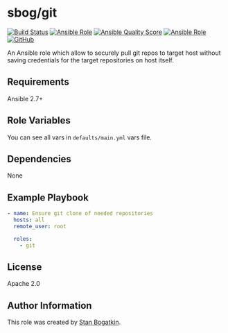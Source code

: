 # sbog/git

[![Build Status](https://travis-ci.com/sorrowless/ansible_git.svg?branch=master)](https://travis-ci.com/sorrowless/ansible_git)
[![Ansible Role](https://img.shields.io/ansible/role/42562)](https://galaxy.ansible.com/sorrowless/git)
[![Ansible Quality Score](https://img.shields.io/ansible/quality/42562)](https://galaxy.ansible.com/sorrowless/git)
[![Ansible Role](https://img.shields.io/ansible/role/d/42562)](https://galaxy.ansible.com/sorrowless/git)
[![GitHub](https://img.shields.io/github/license/sorrowless/ansible_git)](https://github.com/sorrowless/ansible_git/blob/master/LICENSE)

An Ansible role which allow to securely pull git repos to target host without
saving credentials for the target repositories on host itself.

## Requirements

Ansible 2.7+

## Role Variables

You can see all vars in `defaults/main.yml` vars file.

## Dependencies

None

## Example Playbook

```yaml
- name: Ensure git clone of needed repositories
  hosts: all
  remote_user: root

  roles:
    - git
```

## License

Apache 2.0

## Author Information

This role was created by [Stan Bogatkin](https://sbog.ru).
